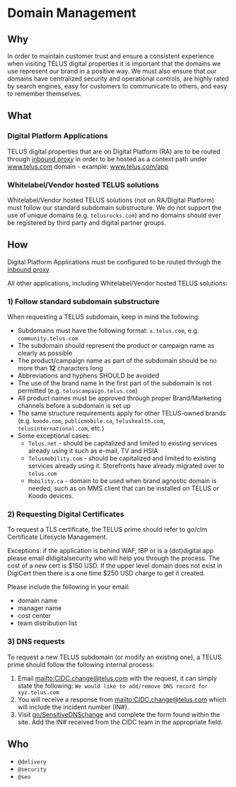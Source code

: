 # Domain Management

## Why

In order to maintain customer trust and ensure a consistent experience when visiting TELUS digital properties it is important that the domains we use represent our brand in a positive way. We must also ensure that our domains have centralized security and operational controls, are highly rated by search engines, easy for customers to communicate to others, and easy to remember themselves.

## What

### Digital Platform Applications

TELUS digital properties that are on Digital Platform (RA) are to be routed through [inbound proxy](https://github.com/telus/reference-architecture/blob/master/delivery/inbound-proxies.md) in order to be hosted as a context path under www.telus.com domain - example: www.telus.com/app

### Whitelabel/Vendor hosted TELUS solutions

Whitelabel/Vendor hosted TELUS solutions (not on RA/Digital Platform) must follow our standard subdomain substructure. We do not support the use of unique domains (e.g. `telusrocks.com`) and no domains should ever be registered by third party and digital partner groups.

## How

Digital Platform Applications must be configured to be routed through the [inbound proxy](https://github.com/telus/reference-architecture/blob/master/delivery/inbound-proxies.md)<br>

All other applications, including Whitelabel/Vendor hosted TELUS solutions:

### 1) Follow standard subdomain substructure

When requesting a TELUS subdomain, keep in mind the following:

- Subdomains must have the following format: `x.telus.com`, e.g. `community.telus.com`
- The subdomain should represent the product or campaign name as clearly as possible
- The product/campaign name as part of the subdomain should be no more than **12** characters long
- Abbreviations and hyphens SHOULD be avoided
- The use of the brand name in the first part of the subdomain is not permitted (e.g. `teluscampaign.telus.com`)
- All product names must be approved through proper Brand/Marketing channels before a subdomain is set up
- The same structure requirements apply for other TELUS-owned brands (e.g. `koodo.com`, `publicmobile.ca`, `telushealth.com`, `telusinternational.com`, etc.)
- Some exceptional cases:
  - `Telus.net` - should be capitalized and limited to existing services already using it such as e-mail, TV and HSIA 
  - `Telusmobility.com` - should be capitalized and limited to existing services already using it. Storefronts have already migrated over to `telus.com`     	
  - `Mobility.ca` - domain to be used when brand agnostic domain is needed, such as on MMS client that can be installed on TELUS or Koodo devices.

### 2) Requesting Digital Certificates


To request a TLS certificate, the TELUS prime should refer to go/clm Certificate Lifecycle Management.

Exceptions: if the application is behind WAF, IBP or is a (dot)digital app please email dldigitalsecurity who will help you through the process.
The cost of a new cert is $150 USD. If the upper level domain does not exist in DigiCert then there is a one time $250 USD charge to get it created.

Please include the following in your email:
- domain name
- manager name
- cost center
- team distribution list

### 3) DNS requests

To request a new TELUS subdomain (or modify an existing one), a TELUS prime should follow the following internal process:
1. Email <mailto:CIDC.change@telus.com> with the request, it can simply state the following: `We would like to add/remove DNS record for xyz.telus.com`
2. You will receive a response from <mailto:CIDC.change@telus.com> which will include the incident number (IN#).
3. Visit [go/SensitiveDNSchange](https://go.telus.com/SensitiveDNSchange) and complete the form found within the site. Add the IN# received from the CIDC team in the appropriate field.

## Who

- `@delivery`
- `@security`
- `@seo`

